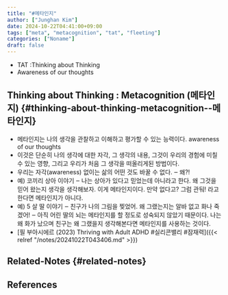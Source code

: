 ```yaml
---
title: "#메타인지"
author: ["Junghan Kim"]
date: 2024-10-22T04:41:00+09:00
tags: ["meta", "metacognition", "tat", "fleeting"]
categories: ["Noname"]
draft: false
---
```


<!--more-->

-   TAT :Thinking about Thinking
-   Awareness of our thoughts


## Thinking about Thinking : **Metacognition** (메타인지) {#thinking-about-thinking-metacognition--메타인지}

-   메타인지는 나의 생각을 관찰하고 이해하고 평가할 수 있는 능력이다. awareness of our thoughts
-   이것은 단순히 나의 생각에 대한 자각, 그 생각의 내용, 그것이 우리의 경험에 미칠 수 있는 영향, 그리고 우리가 처음 그 생각을 떠올리게된 방법이다.
-   우리는 자각(awareness) 없이는 삶의 어떤 것도 바꿀 수 없다. ‒ 왜?!
-   예) 코끼리 상아 이야기 ‒ 나는 상아가 있다고 믿었는데 아니라고 한다. 왜 그것을 믿어 왔는지 생각을 생각해보자. 이게 메타인지이다. 만약 없다고? 그럼 관둬! 라고 한다면 메타인지가 아니다.
-   예) 5 살 딸 이야기 ‒ 친구가 나의 그림을 찢었어. 왜 그랬는지는 알바 없고 화나 죽겠어! ‒ 아직 어린 딸의 뇌는 메타인지를 할 정도로 성숙되지 않았기 때문이다. 나는 왜 화가 났으며 친구는 왜 그랬을지 생각해본다면 메타인지를 사용하는 것이다.
-   [필 부아시에르 (2023) Thriving with Adult ADHD #실리콘밸리 #잠재력]({{< relref "/notes/20241022T043406.md" >}})


## Related-Notes {#related-notes}

## References

<style>.csl-entry{text-indent: -1.5em; margin-left: 1.5em;}</style><div class="csl-bib-body">
</div>
